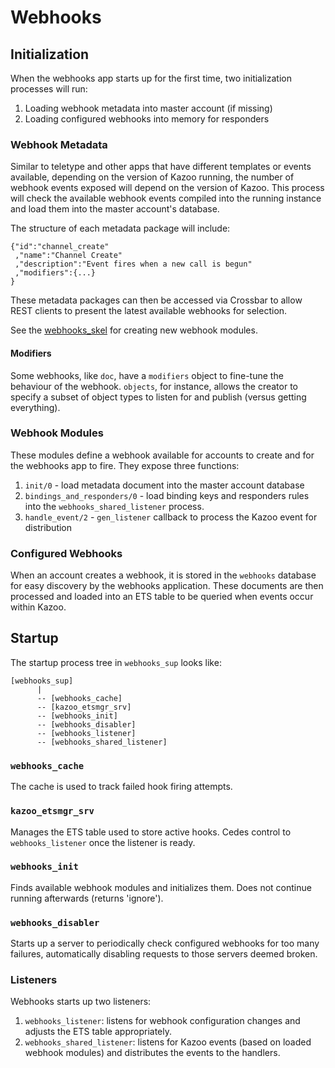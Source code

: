 # Webhooks

## Initialization

When the webhooks app starts up for the first time, two initialization processes will run:

1. Loading webhook metadata into master account (if missing)
2. Loading configured webhooks into memory for responders

### Webhook Metadata

Similar to teletype and other apps that have different templates or events available, depending on the version of Kazoo running, the number of webhook events exposed will depend on the version of Kazoo. This process will check the available webhook events compiled into the running instance and load them into the master account's database.

The structure of each metadata package will include:

    {"id":"channel_create"
     ,"name":"Channel Create"
     ,"description":"Event fires when a new call is begun"
     ,"modifiers":{...}
    }

These metadata packages can then be accessed via Crossbar to allow REST clients to present the latest available webhooks for selection.

See the [webhooks_skel](https://github.com/2600hz/kazoo/blob/master/applications/webhooks/src/modules/webhooks_skel.erl) for creating new webhook modules.

#### Modifiers

Some webhooks, like `doc`, have a `modifiers` object to fine-tune the behaviour of the webhook. `objects`, for instance, allows the creator to specify a subset of object types to listen for and publish (versus getting everything).

### Webhook Modules

These modules define a webhook available for accounts to create and for the webhooks app to fire. They expose three functions:

1. `init/0` - load metadata document into the master account database
2. `bindings_and_responders/0` - load binding keys and responders rules into the `webhooks_shared_listener` process.
3. `handle_event/2` - `gen_listener` callback to process the Kazoo event for distribution

### Configured Webhooks

When an account creates a webhook, it is stored in the `webhooks` database for easy discovery by the webhooks application. These documents are then processed and loaded into an ETS table to be queried when events occur within Kazoo.

## Startup

The startup process tree in `webhooks_sup` looks like:

    [webhooks_sup]
          |
          -- [webhooks_cache]
          -- [kazoo_etsmgr_srv]
          -- [webhooks_init]
          -- [webhooks_disabler]
          -- [webhooks_listener]
          -- [webhooks_shared_listener]

### `webhooks_cache`

The cache is used to track failed hook firing attempts.

### `kazoo_etsmgr_srv`

Manages the ETS table used to store active hooks. Cedes control to `webhooks_listener` once the listener is ready.

### `webhooks_init`

Finds available webhook modules and initializes them. Does not continue running afterwards (returns 'ignore').

### `webhooks_disabler`

Starts up a server to periodically check configured webhooks for too many failures, automatically disabling requests to those servers deemed broken.

### Listeners

Webhooks starts up two listeners:

1. `webhooks_listener`: listens for webhook configuration changes and adjusts the ETS table appropriately.
2. `webhooks_shared_listener`: listens for Kazoo events (based on loaded webhook modules) and distributes the events to the handlers.

